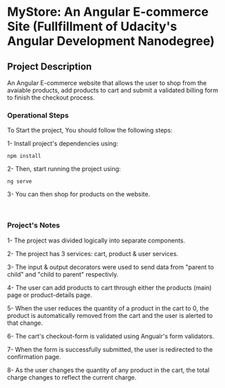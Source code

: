 # MyStore: An Angular E-commerce Site (Fullfillment of Udacity's Angular Development Nanodegree)

## Project Description

An Angular E-commerce website that allows the user to shop from the avaiable products, add products to cart and submit a validated billing form to finish the checkout process.

### Operational Steps

To Start the project, You should follow the following steps:

1- Install project's dependencies using:
```
npm install
```

2- Then, start running the project using:
```
ng serve
```

3- You can then shop for products on the website.

<br>

### Project's Notes

1- The project was divided logically into separate components.

2- The project has 3 services: cart, product & user services.

3- The input & output decorators were used to send data from "parent to child" and "child to parent" respectivly.

4- The user can add products to cart through either the products (main) page or product-details page.

5- When the user reduces the quantity of a product in the cart to 0, the product is automatically removed from the cart and the user is alerted to that change.

6- The cart's checkout-form is validated using Angualr's form validators.

7- When the form is successfully submitted, the user is redirected to the confirmation page.

8- As the user changes the quantity of any product in the cart, the total charge changes to reflect the current charge.
